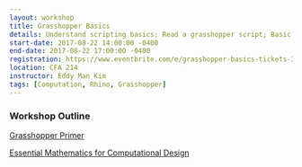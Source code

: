 ```yaml
---
layout: workshop
title: Grasshopper Basics
details: Understand scripting basics; Read a grasshopper script; Basic Grasshopper workflows.
start-date: 2017-08-22 14:00:00 -0400
end-date: 2017-08-22 17:00:00 -0400
registration: https://www.eventbrite.com/e/grasshopper-basics-tickets-36914665759
location: CFA 214
instructor: Eddy Man Kim
tags: [Computation, Rhino, Grasshopper]
---
```

### Workshop Outline

[Grasshopper Primer](http://grasshopperprimer.com/)

[Essential Mathematics for Computational Design](http://www.rhino3d.com/download/rhino/5.0/essentialmathematicsthirdedition/)